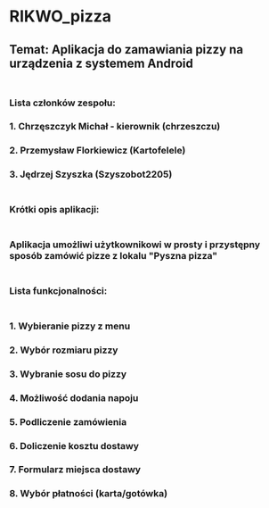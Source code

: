# RIKWO_pizza </br>
## Temat: Aplikacja do zamawiania pizzy na urządzenia z systemem Android </br> </br>
### Lista członków zespołu: </br>
### 1. Chrzęszczyk Michał - kierownik (chrzeszczu)
### 2. Przemysław Florkiewicz (Kartofelele)
### 3. Jędrzej Szyszka (Szyszobot2205) </br> </br>
### Krótki opis aplikacji:</br> </br>
### Aplikacja umożliwi użytkownikowi w prosty i przystępny sposób zamówić pizze z lokalu "Pyszna pizza" </br> </br>
### Lista funkcjonalności: </br></br>
### 1. Wybieranie pizzy z menu
### 2. Wybór rozmiaru pizzy
### 3. Wybranie sosu do pizzy
### 4. Możliwość dodania napoju
### 5. Podliczenie zamówienia
### 6. Doliczenie kosztu dostawy
### 7. Formularz miejsca dostawy
### 8. Wybór płatności (karta/gotówka)
